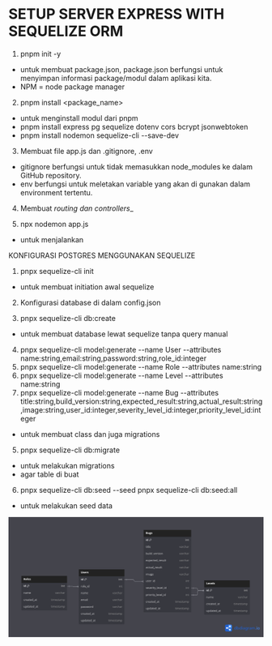 # SETUP SERVER EXPRESS WITH SEQUELIZE ORM

1. pnpm init -y
- untuk membuat package.json, package.json berfungsi untuk menyimpan informasi package/modul dalam aplikasi kita.
- NPM = node package manager

2. pnpm install <package_name>
- untuk menginstall modul dari pnpm
- pnpm install express pg sequelize dotenv cors bcrypt jsonwebtoken
- pnpm install nodemon sequelize-cli --save-dev

3. Membuat file app.js dan .gitignore, .env
- gitignore berfungsi untuk tidak memasukkan node_modules ke dalam GitHub repository.
- env berfungsi untuk meletakan variable yang akan di gunakan dalam environment tertentu.

4. Membuat _routing dan controllers__

5. npx nodemon app.js
- untuk menjalankan


KONFIGURASI POSTGRES MENGGUNAKAN SEQUELIZE

1. pnpx sequelize-cli init
- untuk membuat initiation awal sequelize

2. Konfigurasi database di dalam config.json

3. pnpx sequelize-cli db:create
- untuk membuat database lewat sequelize tanpa query manual

4. pnpx sequelize-cli model:generate --name User --attributes name:string,email:string,password:string,role_id:integer
4. pnpx sequelize-cli model:generate --name Role --attributes name:string
4. pnpx sequelize-cli model:generate --name Level --attributes name:string
4. pnpx sequelize-cli model:generate --name Bug --attributes title:string,build_version:string,expected_result:string,actual_result:string,image:string,user_id:integer,severity_level_id:integer,priority_level_id:integer

- untuk membuat class dan juga migrations


5. pnpx sequelize-cli db:migrate 
- untuk melakukan migrations
- agar table di buat

6. pnpx sequelize-cli db:seed --seed <nama-file-seeder>
pnpx sequelize-cli db:seed:all
- untuk melakukan seed data


![diagram](/server/docs/ERD.png)
